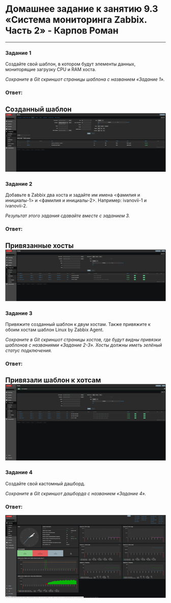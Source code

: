 # Домашнее задание к занятию 9.3 «Система мониторинга Zabbix. Часть 2» - Карпов Роман

 ---

### Задание 1

Создайте свой шаблон, в котором будут элементы данных, мониторящие загрузку CPU и RAM хоста.

*Сохраните в Git скриншот страницы шаблона с названием «Задание 1».*

### Ответ:  
Созданный шаблон 
![Скрин](https://github.com/Karhq/9.3_hw_zabbix/blob/main/task%201.png)    
 ---

### Задание 2

Добавьте в Zabbix два хоста и задайте им имена <фамилия и инициалы-1> и <фамилия и инициалы-2>. Например: ivanovii-1 и ivanovii-2.

*Результат этого задания сдавайте вместе с заданием 3.*

### Ответ:  
Привязанные хосты
![Скрин](https://github.com/Karhq/9.3_hw_zabbix/blob/main/task%202.png)  
 ---  

### Задание 3

Привяжите созданный шаблон к двум хостам. Также привяжите к обоим хостам шаблон Linux by Zabbix Agent.

*Сохраните в Git скриншот страницы хостов, где будут видны привязки шаблонов с названиями «Задание 2-3». Хосты должны иметь зелёный статус подключения.*

### Ответ:  
Привязали шаблон к хотсам
![Скрин](https://github.com/Karhq/9.3_hw_zabbix/blob/main/task%202-3.png)  
 ---

### Задание 4

Создайте свой кастомный дашборд.

*Сохраните в Git скриншот дашборда с названием «Задание 4».*

### Ответ:  
![Скрин](https://github.com/Karhq/9.3_hw_zabbix/blob/main/task%204.png)
